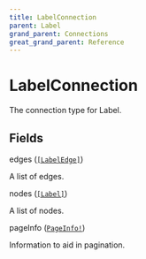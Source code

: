 ```yaml
---
title: LabelConnection
parent: Label
grand_parent: Connections
great_grand_parent: Reference
---
```


# LabelConnection

The connection type for Label.

## Fields

<div class="field-entry ">
  <span id="edges" class="field-name anchored">edges (<code><a href="/docs/reference/connection_type/label_edge">[LabelEdge]</a></code>)</span>

  <div class="description-wrapper">
   <p>A list of edges.</p>

  </div>
</div>

<div class="field-entry ">
  <span id="nodes" class="field-name anchored">nodes (<code><a href="/docs/reference/object/label">[Label]</a></code>)</span>

  <div class="description-wrapper">
   <p>A list of nodes.</p>

  </div>
</div>

<div class="field-entry ">
  <span id="page_info" class="field-name anchored">pageInfo (<code><a href="/docs/reference/object/page_info">PageInfo!</a></code>)</span>

  <div class="description-wrapper">
   <p>Information to aid in pagination.</p>

  </div>
</div>

